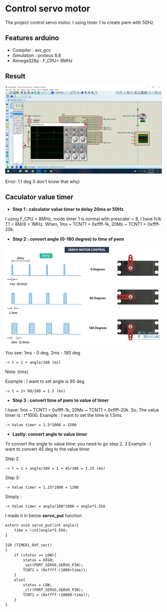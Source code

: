 # Control servo motor

The project control servo motor. I using timer 1 to create pwm with 50Hz

## Features arduino

- Compiler      : avr_gcc
- Simulation    : proteus 8.8
- Atmega328p    : F_CPU= 8MHz


## Result
![image info](./Image/ServoPwm.png)

Error: 1.1 deg (I don't know that why)


## Caculator value timer
- **Step 1 : calculator value timer to delay 20ms or 50Hz**

I using F_CPU = 8MHz, mode timer 1 is normal with prescaler = 8, I have fclk T1 = 8M/8 = 1MHz. When, 1ms ~ TCNT1 = 0xffff-1k, 20Ms ~ TCNT1 = 0xffff-20k.
- **Step 2 : convert angle (0-180 degree) to time of pwm**

![image info](./Image/Servo_Motor.png)

You see: 1ms - 0 deg, 2ms - 180 deg
```sh*
-> t = 1 + angle/180 (ms)
```
Note: t(ms)

Example : I want to set angle is 90 deg 
```sh*
-> t = 1+ 90/180 = 1.5 (ms)
```

- **Step 3 : convert time of pwm to value of timer**

I have: 1ms ~ TCNT1 = 0xffff-1k, 20Ms ~ TCNT1 = 0xffff-20k.
So, The value timer is : t*1000.
Example : I want to set the time is 1.5ms.
```sh*
-> Value timer = 1.5*1000 = 1500
```
- **Lastly: convert angle to value timer**

To convert the angle to value time: you need to go step 2, 3
Example : I want to convert 45 deg to the value timer

Step 2:
```sh*
-> t = 1 + angle/180 = 1 + 45/180 = 1.25 (ms)
```
Step 3:
```sh*
-> Value timer = 1.25*1000 = 1200
```
Simply : 
```sh*
-> Value timer = angle/180*1000 = angle*5.556
```

I made it in below __servo_put__ function

```sh*
extern void servo_put(int angle){
    time = (int)angle*5.556;
}

ISR (TIMER1_OVF_vect)
{
    if (status == LOW){
        status = HIGH;
        _set(PORT_SERVO,SERVO_PIN);
	    TCNT1 = (0xffff-(1000+time));
    }
    else{
        status = LOW;
        _clr(PORT_SERVO,SERVO_PIN);
        TCNT1 = (0xffff-(20000-time));
    }
}
```